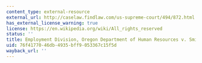```yaml
---
content_type: external-resource
external_url: http://caselaw.findlaw.com/us-supreme-court/494/872.html
has_external_license_warning: true
license: https://en.wikipedia.org/wiki/All_rights_reserved
status: ''
title: Employment Division, Oregon Department of Human Resources v. Smith (1990)
uid: 76f41770-46db-4935-bff9-053367c15f5d
wayback_url: ''
---
```

